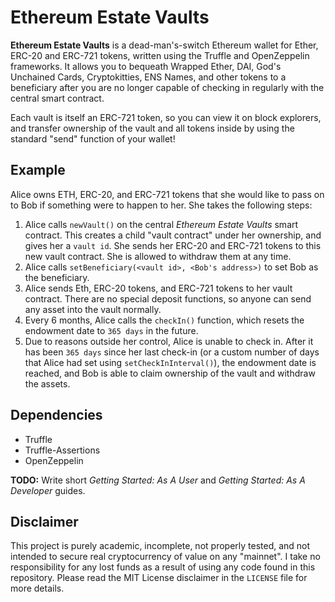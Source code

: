 # Ethereum Estate Vaults

**Ethereum Estate Vaults** is a dead-man's-switch Ethereum wallet for Ether, ERC-20 and ERC-721 tokens, written using the Truffle and OpenZeppelin frameworks. It allows you to bequeath Wrapped Ether, DAI, God's Unchained Cards, Cryptokitties, ENS Names, and other tokens to a beneficiary after you are no longer capable of checking in regularly with the central smart contract.

Each vault is itself an ERC-721 token, so you can view it on block explorers, and transfer ownership of the vault and all tokens inside by using the standard "send" function of your wallet!

## Example

Alice owns ETH, ERC-20, and ERC-721 tokens that she would like to pass on to Bob if something were to happen to her. She takes the following steps:

1. Alice calls `newVault()` on the central *Ethereum Estate Vaults* smart contract. This creates a child "vault contract" under her ownership, and gives her a `vault id`. She sends her ERC-20 and ERC-721 tokens to this new vault contract. She is allowed to withdraw them at any time.
2. Alice calls `setBeneficiary(<vault id>, <Bob's address>)` to set Bob as the beneficiary.
3. Alice sends Eth, ERC-20 tokens, and ERC-721 tokens to her vault contract. There are no special deposit functions, so anyone can send any asset into the vault normally.
4. Every 6 months, Alice calls the `checkIn()` function, which resets the endowment date to `365 days` in the future.
5. Due to reasons outside her control, Alice is unable to check in. After it has been `365 days` since her last check-in (or a custom number of days that Alice had set using `setCheckInInterval()`), the endowment date is reached, and Bob is able to claim ownership of the vault and withdraw the assets.

## Dependencies

* Truffle
* Truffle-Assertions
* OpenZeppelin

**TODO:** Write short *Getting Started: As A User* and *Getting Started: As A Developer* guides.

## Disclaimer

This project is purely academic, incomplete, not properly tested, and not intended to secure real cryptocurrency of value on any "mainnet". I take no responsibility for any lost funds as a result of using any code found in this repository. Please read the MIT License disclaimer in the `LICENSE` file for more details.
